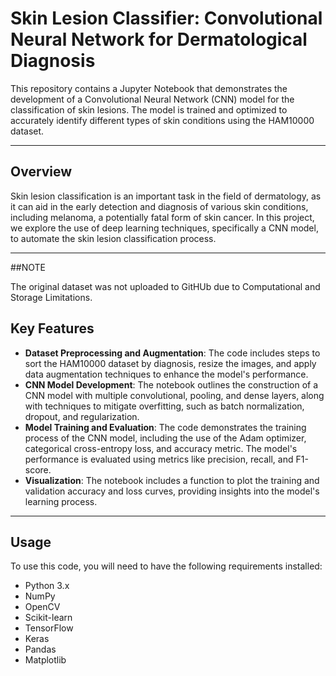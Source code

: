 # Skin Lesion Classifier: Convolutional Neural Network for Dermatological Diagnosis

This repository contains a Jupyter Notebook that demonstrates the development of a Convolutional Neural Network (CNN) model for the classification of skin lesions. The model is trained and optimized to accurately identify different types of skin conditions using the HAM10000 dataset.

---

## Overview
Skin lesion classification is an important task in the field of dermatology, as it can aid in the early detection and diagnosis of various skin conditions, including melanoma, a potentially fatal form of skin cancer. In this project, we explore the use of deep learning techniques, specifically a CNN model, to automate the skin lesion classification process.

---

##NOTE

The original dataset was not uploaded to GitHUb due to Computational and Storage Limitations. 


## Key Features
- **Dataset Preprocessing and Augmentation**: The code includes steps to sort the HAM10000 dataset by diagnosis, resize the images, and apply data augmentation techniques to enhance the model's performance.
- **CNN Model Development**: The notebook outlines the construction of a CNN model with multiple convolutional, pooling, and dense layers, along with techniques to mitigate overfitting, such as batch normalization, dropout, and regularization.
- **Model Training and Evaluation**: The code demonstrates the training process of the CNN model, including the use of the Adam optimizer, categorical cross-entropy loss, and accuracy metric. The model's performance is evaluated using metrics like precision, recall, and F1-score.
- **Visualization**: The notebook includes a function to plot the training and validation accuracy and loss curves, providing insights into the model's learning process.

---

## Usage
To use this code, you will need to have the following requirements installed:

- Python 3.x
- NumPy
- OpenCV
- Scikit-learn
- TensorFlow
- Keras
- Pandas
- Matplotlib


